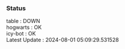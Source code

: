 ### Status


table : DOWN  
hogwarts : OK  
icy-bot : OK  
Latest Update : 2024-08-01 05:09:29.531528
